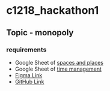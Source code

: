 # c1218_hackathon1

## Topic - monopoly

### requirements
- Google Sheet of <a href="https://docs.google.com/spreadsheets/d/1vQICW8LNwN-hHv0Q0-K-2elLotAE1rWsqr-gVRiz7gY/edit#gid=0" target="_blank">spaces and places</a>
- Google Sheet of <a href="https://docs.google.com/spreadsheets/d/e/2PACX-1vTxY7FuR5jE1xgTvc2rrFm5kKy1rsWQ6TIc4R0gj47PiH4UpEPAMuhbgIkKWxHopgtXLKgJ0_BXzHlq/pubhtml" target="_blank">time management</a>
- <a href="https://www.figma.com/file/a6bvm3vtoDFgMvvjYYTHtAJi/Hackathon-One-Team-3?node-id=0%3A1" target="_blank">Figma Link</a>
- <a href="https://github.com/bearlovesbob/c1218_hackathon1/tree/master/team3" target="_blank">GitHub Link</a>


